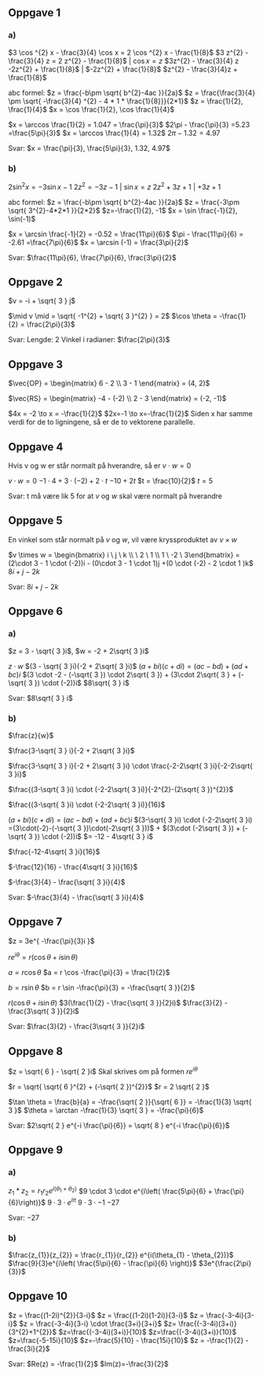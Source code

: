 ## Oppgave 1
### a)
$3 \cos ^{2} x - \frac{3}{4} \cos x = 2 \cos ^{2} x - \frac{1}{8}$
$3 z^{2} - \frac{3}{4} z = 2 z^{2} - \frac{1}{8}$   |   $\cos x = z$
$3z^{2} - \frac{3}{4} z -2z^{2} + \frac{1}{8}$   |   $-2z^{2} + \frac{1}{8}$
$z^{2} - \frac{3}{4}z + \frac{1}{8}$

abc formel: $z = \frac{-b\pm \sqrt{ b^{2}-4ac }}{2a}$
$z =  \frac{\frac{3}{4} \pm \sqrt{ -\frac{3}{4} ^{2} - 4 * 1 * \frac{1}{8}}}{2*1}$
$z = \frac{1}{2}, \frac{1}{4}$
$x = \cos \frac{1}{2}, \cos \frac{1}{4}$

$x = \arccos \frac{1}{2} = 1.047 = \frac{\pi}{3}$
$2\pi - \frac{\pi}{3} =5.23 =\frac{5\pi}{3}$
$x = \arccos \frac{1}{4} = 1.32$
$2\pi - 1.32=4.97$

Svar: $x = \frac{\pi}{3}, \frac{5\pi}{3}, 1.32, 4.97$

### b)
$2 \sin ^{2} x = -3\sin x -1$
$2z^{2} = -3z -1$   |   $\sin x = z$
$2z^{2} + 3z + 1$   |   $+3z+1$

abc formel: $z = \frac{-b\pm \sqrt{ b^{2}-4ac }}{2a}$
$z = \frac{-3\pm \sqrt{ 3^{2}-4*2*1 }}{2*2}$
$z=-\frac{1}{2}, -1$
$x = \sin \frac{-1}{2}, \sin(-1)$

$x = \arcsin \frac{-1}{2} = -0.52 = \frac{11\pi}{6}$
$\pi - \frac{11\pi}{6} = -2.61 =\frac{7\pi}{6}$
$x = \arcsin (-1) = \frac{3\pi}{2}$



Svar: $\frac{11\pi}{6}, \frac{7\pi}{6}, \frac{3\pi}{2}$



## Oppgave 2
$v = -i + \sqrt{ 3 } j$

$\mid v \mid = \sqrt{ -1^{2}  + \sqrt{ 3 }^{2} } = 2$
$\cos \theta = -\frac{1}{2} = \frac{2\pi}{3}$

Svar:
Lengde: 2
Vinkel i radianer: $\frac{2\pi}{3}$


## Oppgave 3
$\vec{OP} = \begin{matrix} 6 - 2 \\ 3 - 1 \end{matrix} = (4, 2)$

$\vec{RS} = \begin{matrix} -4 - (-2) \\ 2 - 3 \end{matrix} = (-2, -1)$

$4x = -2 \to x = -\frac{1}{2}$
$2x=-1 \to x=-\frac{1}{2}$
Siden x har samme verdi for de to ligningene,
så er de to vektorene parallelle.


## Oppgave 4
Hvis v og w er står normalt på hverandre, så er $v \cdot w = 0$

$v \cdot w = 0$
$-1 \cdot 4 + 3 \cdot (-2) + 2 \cdot t$
$-10 + 2t$
$t = \frac{10}{2}$
$t = 5$

Svar: t må være lik 5 for at $v$ og $w$ skal være normalt på hverandre


## Oppgave 5
En vinkel som står normalt på $v$ og $w$, vil være kryssproduktet av $v \times w$

$v \times w = \begin{bmatrix} i \ j \ k  \\ \ 2 \ 1 \\ 1 \ -2 \ 3\end{bmatrix} =(2\cdot 3 - 1 \cdot (-2))i - (0\cdot 3 - 1 \cdot 1)j +(0 \cdot (-2) - 2 \cdot 1 )k$
$8i + j -2k$

Svar:
$8i + j -2k$




## Oppgave 6
### a)
$z = 3 - \sqrt{ 3 }i$, $w = -2 + 2\sqrt{ 3 }i$

$z \cdot w$
$(3 - \sqrt{ 3 }i)(-2 + 2\sqrt{ 3 }i)$
$(a+bi)(c+di) = (ac-bd) + (ad + bc)i$
$(3 \cdot -2 - (-\sqrt{ 3 }) \cdot 2\sqrt{ 3 }) + (3\cdot 2\sqrt{ 3 } +  (-\sqrt{ 3 }) \cdot (-2))i$
$8\sqrt{ 3 } i$

Svar: $8\sqrt{ 3 } i$

### b)
$\frac{z}{w}$

$\frac{3-\sqrt{ 3 } i}{-2 + 2\sqrt{ 3 }i}$

$\frac{3-\sqrt{ 3 } i}{-2 + 2\sqrt{ 3 }i} \cdot \frac{-2-2\sqrt{ 3 }i}{-2-2\sqrt{ 3 }i}$ 

$\frac{(3-\sqrt{ 3 }i) \cdot (-2-2\sqrt{ 3 }i)}{-2^{2}-(2\sqrt{ 3 })^{2}}$

$\frac{(3-\sqrt{ 3 }i) \cdot (-2-2\sqrt{ 3 }i)}{16}$

$(a+bi)(c+di) = (ac-bd) + (ad + bc)i$
$(3-\sqrt{ 3 }i) \cdot (-2-2\sqrt{ 3 }i) =(3\cdot(-2)-(-\sqrt{ 3 })\cdot(-2\sqrt{ 3 }))$   $+$   $(3\cdot (-2\sqrt{ 3 }) + (-\sqrt{ 3 }) \cdot (-2))i$
$= -12 - 4\sqrt{ 3 } i$

$\frac{-12-4\sqrt{ 3 }i}{16}$

$-\frac{12}{16} - \frac{4\sqrt{ 3 }i}{16}$

$-\frac{3}{4} - \frac{\sqrt{ 3 }i}{4}$

Svar: $-\frac{3}{4} - \frac{\sqrt{ 3 }i}{4}$



## Oppgave 7
$z = 3e^{ -\frac{\pi}{3}i }$

$r e^{i \theta} = r(\cos \theta + i \sin \theta)$

$a = r \cos \theta$
$a = r \cos -\frac{\pi}{3} = \frac{1}{2}$

$b = r \sin \theta$
$b = r \sin -\frac{\pi}{3} = -\frac{\sqrt{ 3 }}{2}$

$r(\cos \theta + i \sin \theta)$
$3(\frac{1}{2} - \frac{\sqrt{ 3 }}{2}i)$
$\frac{3}{2} - \frac{3\sqrt{ 3 }}{2}i$

Svar: $\frac{3}{2} - \frac{3\sqrt{ 3 }}{2}i$




## Oppgave 8
$z = \sqrt{ 6 } - \sqrt{ 2 }i$
Skal skrives om på formen $r e^{i \theta}$

$r = \sqrt{ \sqrt{ 6 }^{2} + (-\sqrt{ 2 })^{2}}$
$r =  2 \sqrt{ 2 }$

$\tan \theta = \frac{b}{a} = -\frac{\sqrt{ 2 }}{\sqrt{ 6 }} = -\frac{1}{3} \sqrt{ 3 }$
$\theta = \arctan -\frac{1}{3} \sqrt{ 3 } = -\frac{\pi}{6}$

Svar:
$2\sqrt{ 2 } e^{-i \frac{\pi}{6}} = \sqrt{ 8 } e^{-i \frac{\pi}{6}}$


## Oppgave 9
### a)
$z_{1} * z_{2} = r_{1} r_{2} e^{i(\theta_{1} + \theta_{2})}$
$9 \cdot 3 \cdot e^{i\left( \frac{5\pi}{6} + \frac{\pi}{6}\right)}$
$9 \cdot 3 \cdot e^{i\pi}$
$9 \cdot 3 \cdot -1$
$-27$

Svar:
$-27$

### b)
$\frac{z_{1}}{z_{2}} = \frac{r_{1}}{r_{2}} e^{i(\theta_{1} - \theta_{2})}$
$\frac{9}{3}e^{i\left( \frac{5\pi}{6} -  \frac{\pi}{6} \right)}$
$3e^{\frac{2\pi}{3}}$

## Oppgave 10
$z = \frac{(1-2i)^{2}}{3-i}$
$z = \frac{(1-2i)(1-2i)}{3-i}$
$z = \frac{-3-4i}{3-i}$
$z = \frac{-3-4i}{3-i} \cdot \frac{3+i}{3+i}$
$z= \frac{(-3-4i)(3+i)}{3^{2}+1^{2}}$
$z=\frac{(-3-4i)(3+i)}{10}$
$z=\frac{(-3-4i)(3+i)}{10}$
$z=\frac{-5-15i}{10}$
$z=-\frac{5}{10} - \frac{15i}{10}$
$z = -\frac{1}{2} - \frac{3i}{2}$

Svar:
$Re(z) = -\frac{1}{2}$
$Im(z)=-\frac{3}{2}$









